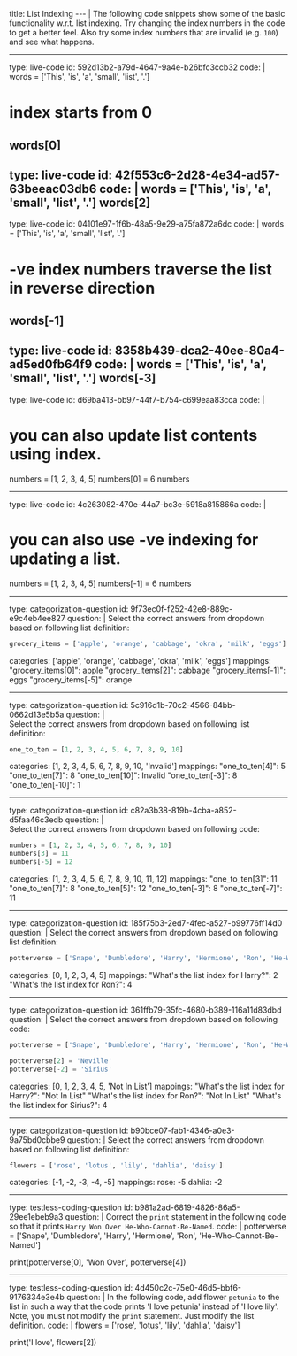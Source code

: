 title: List Indexing
--- |
  The following code snippets show some of the basic functionality w.r.t. list indexing. Try changing the index numbers in the code to get a better feel. Also try some index numbers that are invalid (e.g. `100`) and see what happens.

---
type: live-code
id: 592d13b2-a79d-4647-9a4e-b26bfc3ccb32
code: |
  words = ['This', 'is', 'a', 'small', 'list', '.']

  # index starts from 0
  words[0]
---
type: live-code
id: 42f553c6-2d28-4e34-ad57-63beeac03db6
code: |
  words = ['This', 'is', 'a', 'small', 'list', '.']
  words[2]
---
type: live-code
id: 04101e97-1f6b-48a5-9e29-a75fa872a6dc
code: |
  words = ['This', 'is', 'a', 'small', 'list', '.']

  # -ve index numbers traverse the list in reverse direction
  words[-1]
---
type: live-code
id: 8358b439-dca2-40ee-80a4-ad5ed0fb64f9
code: |
  words = ['This', 'is', 'a', 'small', 'list', '.']
  words[-3]
---
type: live-code
id: d69ba413-bb97-44f7-b754-c699eaa83cca
code: |
  # you can also update list contents using index.
  numbers = [1, 2, 3, 4, 5]
  numbers[0] = 6
  numbers

---
type: live-code
id: 4c263082-470e-44a7-bc3e-5918a815866a
code: |
  # you can also use -ve indexing for updating a list.
  numbers = [1, 2, 3, 4, 5]
  numbers[-1] = 6
  numbers

---
type: categorization-question
id: 9f73ec0f-f252-42e8-889c-e9c4eb4ee827
question: |
  Select the correct answers from dropdown based on following list definition:

  ```python
  grocery_items = ['apple', 'orange', 'cabbage', 'okra', 'milk', 'eggs']
  ```
categories: ['apple', 'orange', 'cabbage', 'okra', 'milk', 'eggs']
mappings:
  "grocery_items[0]": apple
  "grocery_items[2]": cabbage
  "grocery_items[-1]": eggs
  "grocery_items[-5]": orange

---
type: categorization-question
id: 5c916d1b-70c2-4566-84bb-0662d13e5b5a
question: |  
  Select the correct answers from dropdown based on following list definition:

  ```python
  one_to_ten = [1, 2, 3, 4, 5, 6, 7, 8, 9, 10]
  ```
categories: [1, 2, 3, 4, 5, 6, 7, 8, 9, 10, 'Invalid']
mappings:
  "one_to_ten[4]": 5
  "one_to_ten[7]": 8
  "one_to_ten[10]": Invalid
  "one_to_ten[-3]": 8
  "one_to_ten[-10]": 1

---
type: categorization-question
id: c82a3b38-819b-4cba-a852-d5faa46c3edb
question: |  
  Select the correct answers from dropdown based on following code:

  ```python
  numbers = [1, 2, 3, 4, 5, 6, 7, 8, 9, 10]
  numbers[3] = 11
  numbers[-5] = 12
  ```
categories: [1, 2, 3, 4, 5, 6, 7, 8, 9, 10, 11, 12]
mappings:
  "one_to_ten[3]": 11
  "one_to_ten[7]": 8
  "one_to_ten[5]": 12
  "one_to_ten[-3]": 8
  "one_to_ten[-7]": 11

---
type: categorization-question
id: 185f75b3-2ed7-4fec-a527-b99776ff14d0
question: |
  Select the correct answers from dropdown based on following list definition:

  ```python
  potterverse = ['Snape', 'Dumbledore', 'Harry', 'Hermione', 'Ron', 'He-Who-Cannot-Be-Named']
  ```
categories: [0, 1, 2, 3, 4, 5]
mappings:
  "What's the list index for Harry?": 2
  "What's the list index for Ron?": 4

---
type: categorization-question
id: 361ffb79-35fc-4680-b389-116a11d83dbd
question: |
  Select the correct answers from dropdown based on following code:

  ```python
  potterverse = ['Snape', 'Dumbledore', 'Harry', 'Hermione', 'Ron', 'He-Who-Cannot-Be-Named']

  potterverse[2] = 'Neville'
  potterverse[-2] = 'Sirius'
  ```
categories: [0, 1, 2, 3, 4, 5, 'Not In List']
mappings:
  "What's the list index for Harry?": "Not In List"
  "What's the list index for Ron?": "Not In List"
  "What's the list index for Sirius?": 4

---
type: categorization-question
id: b90bce07-fab1-4346-a0e3-9a75bd0cbbe9
question: |
  Select the correct answers from dropdown based on following list definition:

  ```python
  flowers = ['rose', 'lotus', 'lily', 'dahlia', 'daisy']
  ```
categories: [-1, -2, -3, -4, -5]
mappings:
  rose: -5
  dahlia: -2

---
type: testless-coding-question
id: b981a2ad-6819-4826-86a5-29ee1ebeb9a3
question: |
  Correct the `print` statement in the following code so that it prints `Harry Won Over He-Who-Cannot-Be-Named`.
code: |
  potterverse = ['Snape', 'Dumbledore', 'Harry', 'Hermione', 'Ron', 'He-Who-Cannot-Be-Named']

  print(potterverse[0], 'Won Over', potterverse[4])

---
type: testless-coding-question
id: 4d450c2c-75e0-46d5-bbf6-9176334e3e4b
question: |
  In the following code, add flower `petunia` to the list in such a way that the code prints 'I love petunia' instead of 'I love lily'. Note, you must not modify the `print` statement. Just modify the list definition.
code: |
  flowers = ['rose', 'lotus', 'lily', 'dahlia', 'daisy']

  print('I love', flowers[2])
